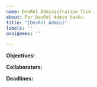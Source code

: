 ```yaml
---
name: DevRel Administrative Task
about: For DevRel Admin tasks.
title: "[DevRel Admin]"
labels: ''
assignees: ''

---
```


**Objectives:**

**Collaborators:**

**Deadlines:**
